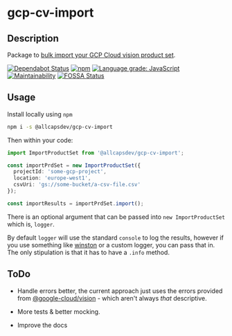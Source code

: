 # gcp-cv-import

## Description

Package to [bulk import your GCP Cloud vision product set](https://cloud.google.com/vision/product-search/docs/create-product-set#using_bulk_import_to_create_a_product_set_with_products).

[![Dependabot Status](https://api.dependabot.com/badges/status?host=github&repo=ALLCAPSDEV/gcp-cv-import)](https://dependabot.com) [![npm](https://img.shields.io/npm/dm/@allcapsdev/gcp-cv-import?style=plastic)](https://www.npmjs.com/package/@allcapsdev/gcp-cv-import) [![Language grade: JavaScript](https://img.shields.io/lgtm/grade/javascript/g/ALLCAPSDEV/gcp-cv-import.svg?logo=lgtm&logoWidth=18)](https://lgtm.com/projects/g/ALLCAPSDEV/gcp-cv-import/context:javascript) [![Maintainability](https://api.codeclimate.com/v1/badges/e344678c9b5207782ca4/maintainability)](https://codeclimate.com/github/ALLCAPSDEV/gcp-cv-import/maintainability) [![FOSSA Status](https://app.fossa.com/api/projects/git%2Bgithub.com%2FALLCAPSDEV%2Fgcp-cv-import.svg?type=shield)](https://app.fossa.com/projects/git%2Bgithub.com%2FALLCAPSDEV%2Fgcp-cv-import?ref=badge_shield)

## Usage

Install locally using `npm`

```bash
npm i -s @allcapsdev/gcp-cv-import
```

Then within your code:

```typescript
import ImportProductSet from '@allcapsdev/gcp-cv-import';

const importPrdSet = new ImportProductSet({
  projectId: 'some-gcp-project',
  location: 'europe-west1',
  csvUri: 'gs://some-bucket/a-csv-file.csv'
});

const importResults = importPrdSet.import();
```

There is an optional argument that can be passed into `new ImportProductSet` which is, `logger`.

By default `logger` will use the standard `console` to log the results, however if you use something like [winston](https://www.npmjs.com/package/winston) or a custom logger, you can pass that in. The only stipulation is that it has to have a `.info` method.

## ToDo

- Handle errors better, the current approach just uses the errors provided from [@google-cloud/vision](https://www.npmjs.com/package/@google-cloud/vision) - which aren't always _that_ descriptive.

- More tests & better mocking.

- Improve the docs
